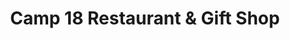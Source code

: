---
title: "Camp 18 Restaurant & Gift Shop"
url: /elsie/camp-18-restaurant-and-gift-shop/
shop: gift
---